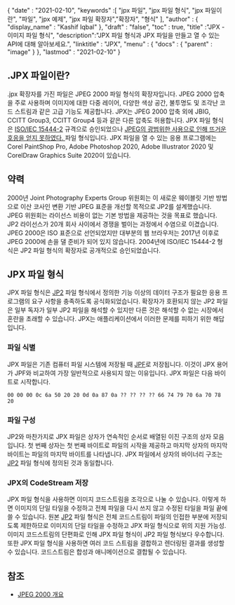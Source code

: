 {
  "date" : "2021-02-10",
  "keywords" :[ "jpx 파일", "jpx 파일 형식", "jpx 파일이란", "파일", "jpx 예제", "jpx 파일 확장자","확장자", "형식" ],
  "author" : {
    "display_name" : "Kashif Iqbal"
},
  "draft" : "false",
  "toc" : true,
  "title" :"JPX - 이미지 파일 형식",
  "description":"JPX 파일 형식과 JPX 파일을 만들고 열 수 있는 API에 대해 알아보세요.",
  "linktitle" : "JPX",
  "menu" : {
    "docs" : {
      "parent" : "image"
}
},
  "lastmod" : "2021-02-10"
}

## .JPX 파일이란? ##

.jpx 확장자를 가진 파일은 JPEG 2000 파일 형식의 확장자입니다. JPEG 2000 압축을 주로 사용하며 이미지에 대한 다중 레이어, 다양한 색상 공간, 불투명도 및 조각난 코드 스트림과 같은 고급 기능도 제공합니다. JPX는 JPEG 2000 압축 외에 JBIG, CCITT Group3, CCITT Group4 등과 같은 다른 압축도 허용합니다. JPX 파일 형식은 [ISO/IEC 15444-2](https://www.iso.org/standard/33160.html) 규격으로 승인되었으나 [JPEG의 광범위한 사용으로 인해 뜨거운 호응을 얻지 못하였다. ](/ko/image/jpeg/) 파일 형식입니다. JPX 파일을 열 수 있는 응용 프로그램에는 Corel PaintShop Pro, Adobe Photoshop 2020, Adobe Illustrator 2020 및 CorelDraw Graphics Suite 2020이 있습니다.

## 약력

2000년 Joint Photography Experts Group 위원회는 이 새로운 웨이블릿 기반 방법으로 이산 코사인 변환 기반 JPEG 표준을 개선할 목적으로 JP2를 설계했습니다. JPEG 위원회는 라이선스 비용이 없는 기본 방법을 제공하는 것을 목표로 했습니다. JP2 라이선스가 20개 회사 사이에서 경쟁을 벌이는 과정에서 수염으로 이겼습니다. JPEG 2000은 ISO 표준으로 선언되었지만 대부분의 웹 브라우저는 2017년 이후로 JPEG 2000에 손을 댈 준비가 되어 있지 않습니다. 2004년에 ISO/IEC 15444-2 형식은 JP2 파일 형식의 확장자로 공개적으로 승인되었습니다.

## JPX 파일 형식

JPX 파일 형식은 [JP2](/ko/image/jp2/) 파일 형식에서 정의한 기능 이상의 데이터 구조가 필요한 응용 프로그램의 요구 사항을 충족하도록 공식화되었습니다. 확장자가 호환되지 않는 JP2 파일은 일부 독자가 일부 JP2 파일을 해석할 수 있지만 다른 것은 해석할 수 없는 시장에서 혼란을 초래할 수 있습니다. JPX는 애플리케이션에서 이러한 문제를 피하기 위한 해답입니다.

### 파일 식별

JPX 파일은 기존 컴퓨터 파일 시스템에 저장될 때 [JPF](/ko/image/jpf/)로 저장됩니다. 이것이 JPX 용어가 JPF와 비교하여 가장 일반적으로 사용되지 않는 이유입니다. JPX 파일은 다음 바이트로 시작합니다.

`00 00 00 0c 6a 50 20 20 0d 0a 87 0a ?? ?? ?? ?? 66 74 79 70 6a 70 78 20`

### 파일 구성

JP2와 마찬가지로 JPX 파일은 상자가 연속적인 순서로 배열된 이진 구조의 상자 모음입니다. 첫 번째 상자는 첫 번째 바이트로 파일의 시작을 제공하고 마지막 상자의 마지막 바이트는 파일의 마지막 바이트를 나타냅니다.
JPX 파일에서 상자의 바이너리 구조는 [JP2](/ko/image/jp2/) 파일 형식에 정의된 것과 동일합니다.

### JPX의 CodeStream 저장

JPX 파일 형식을 사용하면 이미지 코드스트림을 조각으로 나눌 수 있습니다. 이렇게 하면 이미지의 단일 타일을 수정하고 전체 파일을 다시 쓰지 않고 수정된 타일을 파일 끝에 쓸 수 있습니다. 원본 [JP2](/ko/image/jp2/) 파일 형식은 전체 코드스트림이 파일의 인접한 부분에 저장되도록 제한하므로 이미지의 단일 타일을 수정하고 JPX 파일 형식으로 위의 지원 가능성. 이미지 코드스트림의 단편화로 인해 JPX 파일 형식이 JP2 파일 형식보다 우수합니다. 또한 JPX 파일 형식을 사용하면 여러 코드 스트림을 결합하고 렌더링된 결과를 생성할 수 있습니다. 코드스트림은 합성과 애니메이션으로 결합될 수 있습니다.

## 참조 ##

* [JPEG 2000 개요](https://jpeg.org/jpeg2000)

